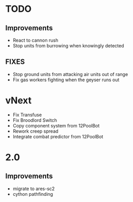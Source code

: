# TODO

## Improvements
- React to cannon rush
- Stop units from burrowing when knowingly detected

## FIXES
- Stop ground units from attacking air units out of range
- Fix gas workers fighting when the geyser runs out

# vNext
- Fix Transfuse
- Fix Broodlord Switch
- Copy component system from 12PoolBot
- Rework creep spread
- Integrate combat predictor from 12PoolBot

# 2.0

## Improvements
- migrate to ares-sc2
- cython pathfinding